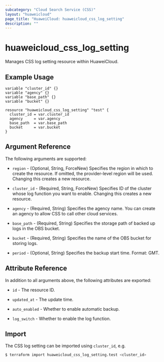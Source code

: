 ```yaml
---
subcategory: "Cloud Search Service (CSS)"
layout: "huaweicloud"
page_title: "HuaweiCloud: huaweicloud_css_log_setting"
description: ""
---
```


# huaweicloud_css_log_setting

Manages CSS log setting resource within HuaweiCloud.

## Example Usage

```hcl
variable "cluster_id" {}
variable "agency" {}
variable "base_path" {}
variable "bucket" {}

resource "huaweicloud_css_log_setting" "test" {
  cluster_id = var.cluster_id
  agency     = var.agency
  base_path  = var.base_path
  bucket     = var.bucket
}
```

## Argument Reference

The following arguments are supported:

* `region` - (Optional, String, ForceNew) Specifies the region in which to create the resource.
  If omitted, the provider-level region will be used.
  Changing this creates a new resource.

* `cluster_id` - (Required, String, ForceNew) Specifies ID of the cluster whose log function you want to enable.
  Changing this creates a new resource.

* `agency` - (Required, String) Specifies the agency name. You can create an agency to allow CSS to
  call other cloud services.

* `base_path` - (Required, String) Specifies the storage path of backed up logs in the OBS bucket.

* `bucket` - (Required, String) Specifies the name of the OBS bucket for storing logs.

* `period` - (Optional, String) Specifies the backup start time. Format: GMT.

## Attribute Reference

In addition to all arguments above, the following attributes are exported:

* `id` - The resource ID.

* `updated_at` - The update time.

* `auto_enabled` - Whether to enable automatic backup.

* `log_switch` - Whether to enable the log function.

## Import

The CSS log setting can be imported using `cluster_id`, e.g.

```bash
$ terraform import huaweicloud_css_log_setting.test <cluster_id>
```
